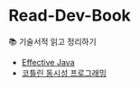 # Read-Dev-Book
:books: 기술서적 읽고 정리하기

- [Effective Java](https://github.com/jionchu/Read-Dev-Book/tree/main/Effective%20Java)
- [코틀린 동시성 프로그래밍](https://github.com/jionchu/Read-Dev-Book/tree/main/코틀린%20동시성%20프로그래밍)